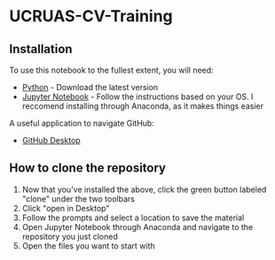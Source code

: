 # UCRUAS-CV-Training
## Installation
To use this notebook to the fullest extent, you will need: </br>
* [Python](https://www.python.org/downloads/) - Download the latest version
* [Jupyter Notebook](https://jupyter.readthedocs.io/en/latest/install.html) - Follow the instructions based on your OS. I reccomend installing through Anaconda, as it makes things easier

A useful application to navigate GitHub: </br>
* [GitHub Desktop](https://desktop.github.com/) 

## How to clone the repository
1. Now that you've installed the above, click the green button labeled "clone" under the two toolbars</br>
2. Click "open in Desktop"</br>
3. Follow the prompts and select a location to save the material
4. Open Jupyter Notebook through Anaconda and navigate to the repository you just cloned
5. Open the files you want to start with
